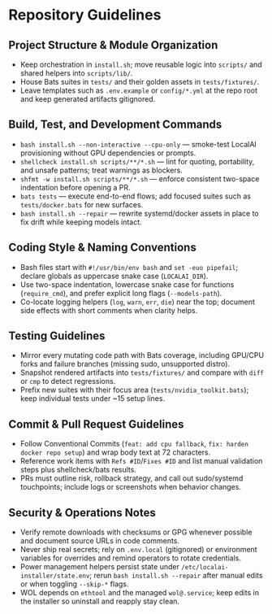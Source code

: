 # Repository Guidelines

## Project Structure & Module Organization
- Keep orchestration in `install.sh`; move reusable logic into `scripts/` and shared helpers into `scripts/lib/`.
- House Bats suites in `tests/` and their golden assets in `tests/fixtures/`.
- Leave templates such as `.env.example` or `config/*.yml` at the repo root and keep generated artifacts gitignored.

## Build, Test, and Development Commands
- `bash install.sh --non-interactive --cpu-only` — smoke-test LocalAI provisioning without GPU dependencies or prompts.
- `shellcheck install.sh scripts/**/*.sh` — lint for quoting, portability, and unsafe patterns; treat warnings as blockers.
- `shfmt -w install.sh scripts/**/*.sh` — enforce consistent two-space indentation before opening a PR.
- `bats tests` — execute end-to-end flows; add focused suites such as `tests/docker.bats` for new surfaces.
- `bash install.sh --repair` — rewrite systemd/docker assets in place to fix drift while keeping models intact.

## Coding Style & Naming Conventions
- Bash files start with `#!/usr/bin/env bash` and `set -euo pipefail`; declare globals as uppercase snake case (`LOCALAI_DIR`).
- Use two-space indentation, lowercase snake case for functions (`require_cmd`), and prefer explicit long flags (`--models-path`).
- Co-locate logging helpers (`log`, `warn`, `err`, `die`) near the top; document side effects with short comments when clarity helps.

## Testing Guidelines
- Mirror every mutating code path with Bats coverage, including GPU/CPU forks and failure branches (missing sudo, unsupported distro).
- Snapshot rendered artifacts into `tests/fixtures/` and compare with `diff` or `cmp` to detect regressions.
- Prefix new suites with their focus area (`tests/nvidia_toolkit.bats`); keep individual tests under ~15 setup lines.

## Commit & Pull Request Guidelines
- Follow Conventional Commits (`feat: add cpu fallback`, `fix: harden docker repo setup`) and wrap body text at 72 characters.
- Reference work items with `Refs #ID`/`Fixes #ID` and list manual validation steps plus shellcheck/bats results.
- PRs must outline risk, rollback strategy, and call out sudo/systemd touchpoints; include logs or screenshots when behavior changes.

## Security & Operations Notes
- Verify remote downloads with checksums or GPG whenever possible and document source URLs in code comments.
- Never ship real secrets; rely on `.env.local` (gitignored) or environment variables for overrides and remind operators to rotate credentials.
- Power management helpers persist state under `/etc/localai-installer/state.env`; rerun `bash install.sh --repair` after manual edits or when toggling `--skip-*` flags.
- WOL depends on `ethtool` and the managed `wol@.service`; keep edits in the installer so uninstall and reapply stay clean.
